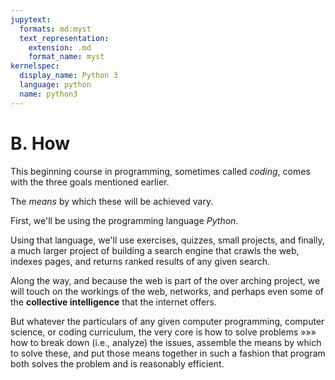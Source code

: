 ```yaml
---
jupytext:
  formats: md:myst
  text_representation:
    extension: .md
    format_name: myst
kernelspec:
  display_name: Python 3
  language: python
  name: python3
---
```


# B. How

This beginning course in programming, sometimes called _coding_, comes with the three goals mentioned earlier.

The _means_ by which these will be achieved vary.

First, we'll be using the programming language _Python_.

Using that language, we'll use exercises, quizzes, small projects, and finally, a much larger project of building a search engine that crawls the web, indexes pages, and returns ranked results of any given search.

Along the way, and because the web is part of the over arching project, we will touch on the workings of the web, networks, and perhaps even some of the __collective intelligence__ that the internet offers.

But whatever the particulars of any given computer programming, computer science, or coding curriculum, the very core is how to solve problems »»» how to break down (i.e., analyze) the issues, assemble the means by which to solve these, and put those means together in such a fashion that program both solves the problem and is reasonably efficient.

